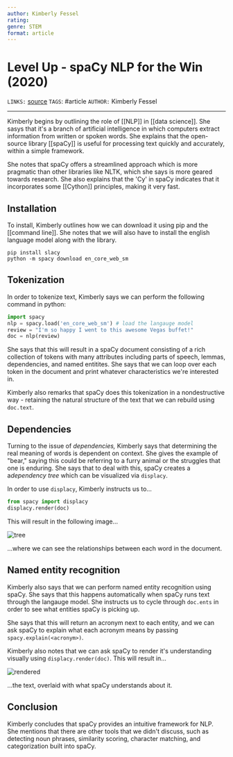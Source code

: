 ```yaml
---
author: Kimberly Fessel
rating:
genre: STEM
format: article
---
```

# Level Up - spaCy NLP for the Win (2020)
`LINKS:` [source](https://opendatascience.com/level-up-spacy-nlp-for-the-win/)
`TAGS`: #article
`AUTHOR:` Kimberly Fessel

---
Kimberly begins by outlining the role of [[NLP]] in [[data science]]. She sasys that it's a branch of artificial intelligence in which computers extract information from written or spoken words. She explains that the open-source library [[spaCy]] is useful for processing text quickly and accurately, within a simple framework.

She notes that spaCy offers a streamlined approach which is more pragmatic than other libraries like NLTK, which she says is more geared towards research. She also explains that the 'Cy' in spaCy indicates that it incorporates some [[Cython]] principles, making it very fast. 

## Installation
To install, Kimberly outlines how we can download it using pip and the [[command line]]. She notes that we will also have to install the english language model along with the library.

```
pip install slacy
python -m spacy download en_core_web_sm
```

## Tokenization
In order to tokenize text, Kimberly says we can perform the following command in python:

```python
import spacy
nlp = spacy.load('en_core_web_sm') # load the langauge model
review = "I'm so happy I went to this awesome Vegas buffet!"
doc = nlp(review)
```

She says that this will result in a spaCy document consisting of a rich collection of tokens with many attributes including parts of speech, lemmas, dependencies, and named entitites. She says that we can loop over each token in the document and print whatever characteristics we're interested in. 

Kimberly also remarks that spaCy does this tokenization in a nondestructive way - retaining the natural structure of the text that we can rebuild using `doc.text`. 

## Dependencies
Turning to the issue of *dependencies,* Kimberly says that determining the real meaning of words is dependent on context. She gives the example of "bear," saying this could be referring to a furry animal or the struggles that one is enduring. She says that to deal with this, spaCy creates a a*dependency tree* which can be visualized via `displacy`.

In order to use `displacy`, Kimberly instructs us to...

```python
from spacy import displacy
displacy.render(doc)
```

This will result in the following image...

![tree](https://user-images.githubusercontent.com/13643239/41405459-14eee2c8-6fca-11e8-97aa-633b8948b33f.png)

...where we can see the relationships between each word in the document.

## Named entity recognition
Kimberly also says that we can perform named entity recognition using spaCy. She says that this happens automatically when spaCy runs text through the langauge model. She instructs us to cycle through `doc.ents` in order to see what entities spaCy is picking up.

She says that this will return an acronym next to each entity, and we can ask spaCy to explain what each acronym means by passing `spacy.explain(<acronym>)`. 

Kimberly also notes that we can ask spaCy to render it's understanding visually using `displacy.render(doc)`. This will result in...

![rendered](https://miro.medium.com/max/1586/1*hsCqEsqSlI2zn-r9MWRTPQ.png)

...the text, overlaid with what spaCy understands about it.

## Conclusion
Kimberly concludes that spaCy provides an intuitive framework for NLP. She mentions that there are other tools that we didn't discuss, such as detecting noun phrases, similarity scoring, character matching, and categorization built into spaCy.